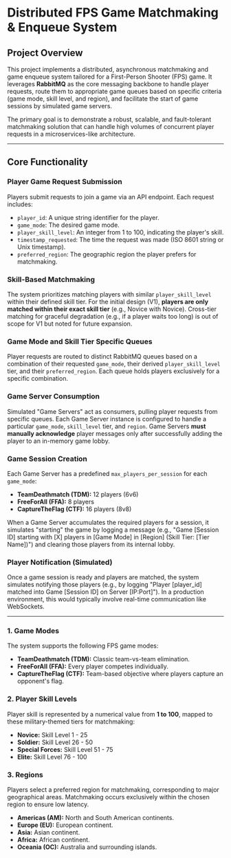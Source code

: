 # Distributed FPS Game Matchmaking & Enqueue System

## Project Overview

This project implements a distributed, asynchronous matchmaking and game enqueue system tailored for a First-Person Shooter (FPS) game. It leverages **RabbitMQ** as the core messaging backbone to handle player requests, route them to appropriate game queues based on specific criteria (game mode, skill level, and region), and facilitate the start of game sessions by simulated game servers.

The primary goal is to demonstrate a robust, scalable, and fault-tolerant matchmaking solution that can handle high volumes of concurrent player requests in a microservices-like architecture.

---

## Core Functionality

### Player Game Request Submission

Players submit requests to join a game via an API endpoint. Each request includes:
* `player_id`: A unique string identifier for the player.
* `game_mode`: The desired game mode.
* `player_skill_level`: An integer from 1 to 100, indicating the player's skill.
* `timestamp_requested`: The time the request was made (ISO 8601 string or Unix timestamp).
* `preferred_region`: The geographic region the player prefers for matchmaking.

### Skill-Based Matchmaking

The system prioritizes matching players with similar `player_skill_level` within their defined skill tier. For the initial design (V1), **players are only matched within their exact skill tier** (e.g., Novice with Novice). Cross-tier matching for graceful degradation (e.g., if a player waits too long) is out of scope for V1 but noted for future expansion.

### Game Mode and Skill Tier Specific Queues

Player requests are routed to distinct RabbitMQ queues based on a combination of their requested `game_mode`, their derived `player_skill_level` tier, and their `preferred_region`. Each queue holds players exclusively for a specific combination.

### Game Server Consumption

Simulated "Game Servers" act as consumers, pulling player requests from specific queues. Each Game Server instance is configured to handle a particular `game_mode`, `skill_level` tier, and `region`. Game Servers **must manually acknowledge** player messages only after successfully adding the player to an in-memory game lobby.

### Game Session Creation

Each Game Server has a predefined `max_players_per_session` for each `game_mode`:
* **TeamDeathmatch (TDM):** 12 players (6v6)
* **FreeForAll (FFA):** 8 players
* **CaptureTheFlag (CTF):** 16 players (8v8)

When a Game Server accumulates the required players for a session, it simulates "starting" the game by logging a message (e.g., "Game [Session ID] starting with [X] players in [Game Mode] in [Region] (Skill Tier: [Tier Name])") and clearing those players from its internal lobby.

### Player Notification (Simulated)

Once a game session is ready and players are matched, the system simulates notifying those players (e.g., by logging "Player [player_id] matched into Game [Session ID] on Server [IP:Port]"). In a production environment, this would typically involve real-time communication like WebSockets.

---

### 1. Game Modes

The system supports the following FPS game modes:
* **TeamDeathmatch (TDM):** Classic team-vs-team elimination.
* **FreeForAII (FFA):** Every player competes individually.
* **CaptureTheFlag (CTF):** Team-based objective where players capture an opponent's flag.

### 2. Player Skill Levels

Player skill is represented by a numerical value from **1 to 100**, mapped to these military-themed tiers for matchmaking:
* **Novice:** Skill Level 1 - 25
* **Soldier:** Skill Level 26 - 50
* **Special Forces:** Skill Level 51 - 75
* **Elite:** Skill Level 76 - 100

### 3. Regions

Players select a preferred region for matchmaking, corresponding to major geographical areas. Matchmaking occurs exclusively within the chosen region to ensure low latency.
* **Americas (AM):** North and South American continents.
* **Europe (EU):** European continent.
* **Asia:** Asian continent.
* **Africa:** African continent.
* **Oceania (OC):** Australia and surrounding islands.
